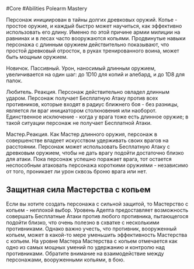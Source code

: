 #Core #Abilities
Polearm Mastery

Персонаж инициирован в тайны долгих древковых оружий. Копье - простое оружие, и каждый быстро может научиться, как эффективно использовать его длину. Именно по этой причине армии милиции на равнинах и в лесах часто вооружаются копьями. Продвинутые навыки персонажа с длинным оружием действительно показывают, что простой древковый отросток, в руках тренированного воина, может быть мощным оружием.

Новичок. Пассивный. Урон, наносимый длинным оружием, увеличивается на один шаг: до 1D10 для копий и алебард, и до 1D8 для палок.

Любитель. Реакция. Персонаж действительно овладел длинным ударом. Персонаж получает Бесплатную Атаку против всех противников, которые входят в радиус ближнего боя - без разницы, является ли враг инициатором столкновения или наоборот. Единственное исключение - когда у врага тоже есть длинное оружие; в такой ситуации персонаж не получает Бесплатной Атаки.

Мастер.Реакция. Как Мастер длинного оружия, персонаж в совершенстве владеет искусством удерживать своих врагов на расстоянии. Персонаж может использовать Бесплатную Атаку с древковым оружием, чтобы не дать врагу подойти достаточно близко для атаки. Пока персонаж успешно поражает врага, тот остается неспособным атаковать персонажа короткими оружиями - независимо от того, проникает ли урон сквозь броню врага или нет.

## Защитная сила Мастерства с копьем

Если вы хотите создать персонажа с сильной защитой, то Мастерство с копьем - неплохой выбор. Уровень Адепта предоставляет возможность совершать Бесплатные Атаки против любого противника, пытающегося подойти близко, что очень полезно в схватке с несколькими противниками. Однако важно учесть, что противник, вооруженный копьем, может в какой-то мере уменьшить эффективность Мастерства с копьем. На уровне Мастера Мастерства с копьем отмечается как одно из самых мощных умений по удержанию и контролю над противниками. Обратите внимание на взаимодействие между персонажами, вооруженными копьями, в бою.